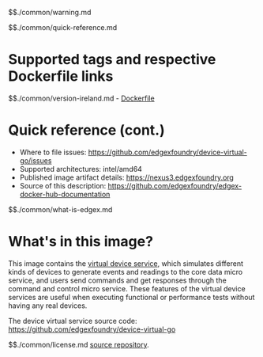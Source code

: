 $$./common/warning.md

$$./common/quick-reference.md

# Supported tags and respective Dockerfile links

$$./common/version-ireland.md
        - [Dockerfile](https://github.com/edgexfoundry/device-virtual-go/blob/v1.3.2/Dockerfile)

# Quick reference (cont.)

- Where to file issues: https://github.com/edgexfoundry/device-virtual-go/issues
- Supported architectures: intel/amd64
- Published image artifact details: https://nexus3.edgexfoundry.org
- Source of this description: https://github.com/edgexfoundry/edgex-docker-hub-documentation

$$./common/what-is-edgex.md

# What's in this image?

This image contains the [virtual device service](https://docs.edgexfoundry.org/2.0/microservices/device/virtual/Ch-VirtualDevice/), which simulates different kinds of devices to generate events and readings to the core data micro service, and users send commands and get responses through the command and control micro service. These features of the virtual device services are useful when executing functional or performance tests without having any real devices.

The device virtual service source code: <https://github.com/edgexfoundry/device-virtual-go>

$$./common/license.md
[source repository](https://github.com/edgexfoundry/device-virtual-go/blob/v1.3.2/Attribution.txt).
